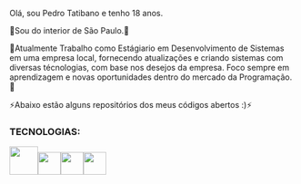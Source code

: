 Olá, sou Pedro Tatibano e tenho 18 anos. </br>


🔭Sou do interior de São Paulo.🔭</br>

🌱Atualmente Trabalho como Estágiario em Desenvolvimento de Sistemas em uma empresa local, fornecendo atualizações e criando sistemas com diversas técnologias, com base nos desejos da empresa.
Foco sempre em aprendizagem e novas oportunidades dentro do mercado da Programação.🌱</br>


⚡Abaixo estão alguns repositórios dos meus códigos abertos :)⚡</br>

<h3>TECNOLOGIAS:</h3>


<img src="https://cdn.jsdelivr.net/gh/devicons/devicon/icons/git/git-original-wordmark.svg"  width ="50" height="50" /><img src="https://cdn.jsdelivr.net/gh/devicons/devicon/icons/express/express-original.svg" width ="40" height="40" /><img src="https://cdn.jsdelivr.net/gh/devicons/devicon/icons/css3/css3-original.svg" width ="40" height="40"/><img src="https://cdn.jsdelivr.net/gh/devicons/devicon/icons/docker/docker-original.svg" width ="40" height="40" />


